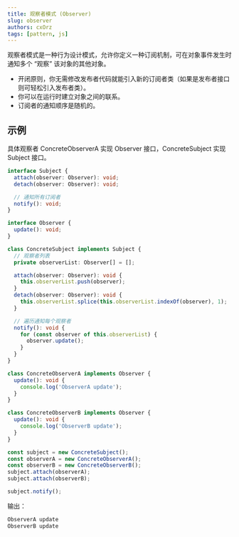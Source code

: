 ```yaml
---
title: 观察者模式 (Observer)
slug: observer
authors: cxOrz
tags: [pattern, js]
---
```



观察者模式是一种行为设计模式，允许你定义一种订阅机制，可在对象事件发生时通知多个 “观察” 该对象的其他对象。

- 开闭原则，你无需修改发布者代码就能引入新的订阅者类（如果是发布者接口则可轻松引入发布者类）。
- 你可以在运行时建立对象之间的联系。
- 订阅者的通知顺序是随机的。

## 示例
具体观察者 ConcreteObserverA 实现 Observer 接口，ConcreteSubject 实现 Subject 接口。
```ts
interface Subject {
  attach(observer: Observer): void;
  detach(observer: Observer): void;

  // 通知所有订阅者
  notify(): void;
}

interface Observer {
  update(): void;
}

class ConcreteSubject implements Subject {
  // 观察者列表
  private observerList: Observer[] = [];

  attach(observer: Observer): void {
    this.observerList.push(observer);
  }
  detach(observer: Observer): void {
    this.observerList.splice(this.observerList.indexOf(observer), 1);
  }

  // 遍历通知每个观察者
  notify(): void {
    for (const observer of this.observerList) {
      observer.update();
    }
  }
}

class ConcreteObserverA implements Observer {
  update(): void {
    console.log('ObserverA update');
  }
}

class ConcreteObserverB implements Observer {
  update(): void {
    console.log('ObserverB update');
  }
}

const subject = new ConcreteSubject();
const observerA = new ConcreteObserverA();
const observerB = new ConcreteObserverB();
subject.attach(observerA);
subject.attach(observerB);

subject.notify();
```
输出：
```ts
ObserverA update
ObserverB update
```